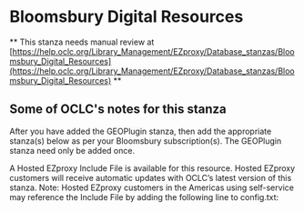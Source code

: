 # Bloomsbury Digital Resources
** This stanza needs manual review at [https://help.oclc.org/Library_Management/EZproxy/Database_stanzas/Bloomsbury_Digital_Resources](https://help.oclc.org/Library_Management/EZproxy/Database_stanzas/Bloomsbury_Digital_Resources) **

## Some of OCLC's notes for this stanza

After you have added the GEOPlugin stanza, then add the appropriate stanza(s) below as per your Bloomsbury subscription(s). The GEOPlugin stanza need only be added once.

A Hosted EZproxy Include File is available for this resource. Hosted EZproxy customers will receive automatic updates with OCLC&rsquo;s latest version of this stanza. Note: Hosted EZproxy customers in the Americas using self-service may reference the Include File by adding the following line to config.txt:

&nbsp;
